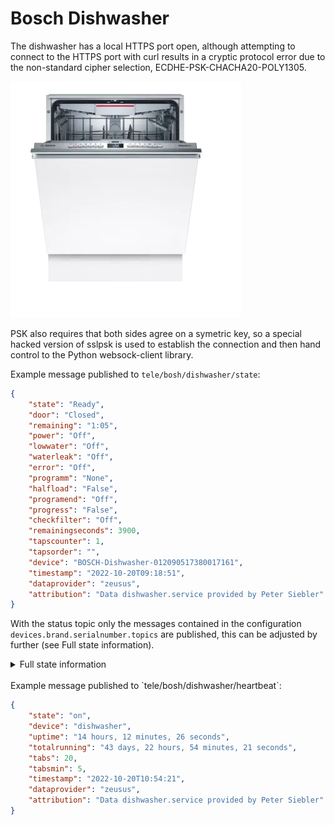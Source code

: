 
# Bosch Dishwasher

The dishwasher has a local HTTPS port open, although attempting to connect to the HTTPS port with curl results in a  cryptic protocol error due to the non-standard cipher selection, ECDHE-PSK-CHACHA20-POLY1305. 

![Bosch Geschirrspüler](../../../doc/SMV4HCX48E.png)

PSK also requires that both sides agree on a symetric key, so a special hacked version of sslpsk is used to establish the connection and then hand control to the Python websock-client library.
<br>

Example message published to `tele/bosh/dishwasher/state`:

```json
{
	"state": "Ready",
	"door": "Closed",
	"remaining": "1:05",
	"power": "Off",
	"lowwater": "Off",
	"waterleak": "Off",
	"error": "Off",
	"programm": "None",
	"halfload": "False",
	"programend": "Off",
	"progress": "False",
	"checkfilter": "Off",
	"remainingseconds": 3900,
	"tapscounter": 1,
	"tapsorder": "",
	"device": "BOSCH-Dishwasher-012090517380017161",
	"timestamp": "2022-10-20T09:18:51",
	"dataprovider": "zeusus",
	"attribution": "Data dishwasher.service provided by Peter Siebler"
}
```
With the status topic only the messages contained in the configuration `devices.brand.serialnumber.topics` are published, this can be adjusted by further (see Full state information).


<details>
<summary>Full state information</summary>

```json
{
  "AllowBackendConnection": "false",
  "BackendConnected": "false",
  "RemoteControlLevel": "ManualRemoteStart",
  "SoftwareUpdateAvailable": "Off",
  "ConfirmPermanentRemoteStart": "Off",
  "ActiveProgram": 0,
  "SelectedProgram": 8192,
  "RemoteControlStartAllowed": "false",
  "520": "2022-02-21T16:48:54",
  "RemoteControlActive": "true",
  "AquaStopOccured": "Off",
  "DoorState": "Open",
  "PowerState": "Off",
  "ProgramFinished": "Off",
  "ProgramProgress": 100,
  "LowWaterPressure": "Off",
  "RemainingProgramTime": 0,
  "ProgramAborted": "Off",
  "547": "false",
  "RemainingProgramTimeIsEstimated": "true",
  "OperationState": "Inactive",
  "StartInRelative": 0,
  "EnergyForecast": 82,
  "WaterForecast": 70,
  "ConnectLocalWiFi": "Off",
  "SoftwareUpdateTransactionID": 0,
  "SoftwareDownloadAvailable": "Off",
  "SoftwareUpdateSuccessful": "Off",
  "ProgramPhase": "Drying",
  "SilenceOnDemandRemainingTime": 0,
  "EcoDryActive": "false",
  "RinseAid": "R04",
  "SensitivityTurbidity": "Standard",
  "ExtraDry": "false",
  "HotWater": "ColdWater",
  "TimeLight": "On",
  "EcoAsDefault": "LastProgram",
  "SoundLevelSignal": "Off",
  "SoundLevelKey": "Medium",
  "WaterHardness": "H04",
  "DryingAssistantAllPrograms": "AllPrograms",
  "SilenceOnDemandDefaultTime": 1800,
  "SpeedOnDemand": "false",
  "InternalError": "Off",
  "CheckFilterSystem": "Off",
  "DrainingNotPossible": "Off",
  "DrainPumpBlocked": "Off",
  "WaterheaterCalcified": "Off",
  "LowVoltage": "Off",
  "SaltLack": "Off",
  "RinseAidLack": "Off",
  "SaltNearlyEmpty": "Off",
  "RinseAidNearlyEmpty": "Off",
  "MachineCareReminder": "Off",
  "5121": "false",
  "HalfLoad": "false",
  "IntensivZone": "false",
  "VarioSpeedPlus": "false",
  "5131": "false",
  "5134": "true",
  "SilenceOnDemand": "false"
}
```
</details>

<br>
Example message published to `tele/bosh/dishwasher/heartbeat`:

```json
{
	"state": "on",
	"device": "dishwasher",
	"uptime": "14 hours, 12 minutes, 26 seconds",
	"totalrunning": "43 days, 22 hours, 54 minutes, 21 seconds",
	"tabs": 20,
	"tabsmin": 5,
	"timestamp": "2022-10-20T10:54:21",
	"dataprovider": "zeusus",
	"attribution": "Data dishwasher.service provided by Peter Siebler"
}
```